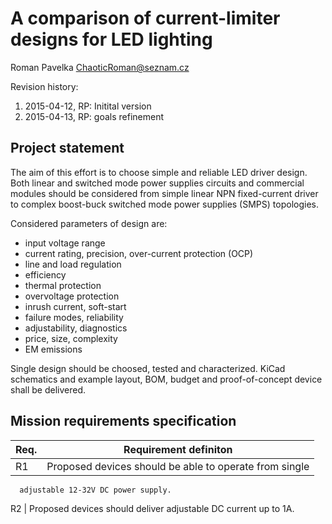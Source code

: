 A comparison of current-limiter designs for LED lighting
========================================================
Roman Pavelka <ChaoticRoman@seznam.cz>

Revision history:

1. 2015-04-12, RP: Initital version
2. 2015-04-13, RP: goals refinement

Project statement
-----------------
The aim of this effort is to choose simple and reliable LED driver design.
Both linear and switched mode power supplies circuits and commercial modules
should be considered from simple linear NPN fixed-current driver to complex
boost-buck switched mode power supplies (SMPS) topologies.

Considered parameters of design are:
* input voltage range
* current rating, precision, over-current protection (OCP)
* line and load regulation
* efficiency
* thermal protection
* overvoltage protection
* inrush current, soft-start
* failure modes, reliability
* adjustability, diagnostics
* price, size,  complexity
* EM emissions

Single design should be choosed, tested and characterized. KiCad schematics
and example layout, BOM, budget and proof-of-concept device shall be delivered.

Mission requirements specification
----------------------------------

Req.| Requirement definiton
----|------------------------------------------------------------------
R1  | Proposed devices should be able to operate from single
      adjustable 12-32V DC power supply.
R2  | Proposed devices should deliver adjustable DC current up to 1A.
